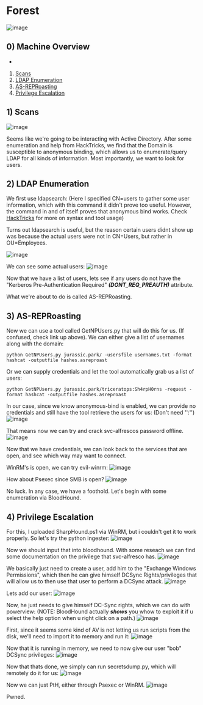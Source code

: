 # Forest
![image](https://github.com/partyh4t/Cyber-Notes/assets/114421293/b5f78c88-9502-468b-87ee-63a6895921f8)


## 0) Machine Overview
- 


1. [Scans](#1-scans)
2. [LDAP Enumeration](#2-ldap-enumeration)
3. [AS-REPRoasting](#3-as-reproasting)
4. [Privilege Escalation](#4-privilege-escalation)

## 1) Scans

![image](https://github.com/partyh4t/Cyber-Notes/assets/114421293/d2c3fec9-46e2-47a4-a390-8206f8f15406)

Seems like we're going to be interacting with Active Directory. After some enumeration and help from HackTricks, we find that the Domain is susceptible to anonymous binding, which allows us to enumerate/query LDAP for all kinds of information. Most importantly, we want to look for users.

## 2) LDAP Enumeration
We first use ldapsearch: (Here I specified CN=users to gather some user information, which with this command it didn't prove too useful. However, the command in and of itself proves that anonymous bind works. Check [HackTricks](https://book.hacktricks.xyz/network-services-pentesting/pentesting-ldap#windapsearch) for more on syntax and tool usage)

Turns out ldapsearch is useful, but the reason certain users didnt show up was because the actual users were not in CN=Users, but rather in OU=Employees.

![image](https://github.com/partyh4t/Cyber-Notes/assets/114421293/30e331fd-8e4a-48bf-94a1-053ad8c549a1)

We can see some actual users:
![image](https://github.com/partyh4t/Cyber-Notes/assets/114421293/6fe0f74c-27e8-432b-a37c-2049b98c150e)

Now that we have a list of users, lets see if any users do not have the "Kerberos Pre-Authentication Required" ***(DONT_REQ_PREAUTH)*** attribute. 

What we're about to do is called AS-REPRoasting.


## 3) AS-REPRoasting

Now we can use a tool called GetNPUsers.py that will do this for us. (If confused, check link up above). 
We can either give a list of usernames along with the domain:
```
python GetNPUsers.py jurassic.park/ -usersfile usernames.txt -format hashcat -outputfile hashes.asreproast
```

Or we can supply credentials and let the tool automatically grab us a list of users:
```
python GetNPUsers.py jurassic.park/triceratops:Sh4rpH0rns -request -format hashcat -outputfile hashes.asreproast
```

In our case, since we know anonymous-bind is enabled, we can provide no credentials and still have the tool retrieve the users for us: (Don't need '':'')
![image](https://github.com/partyh4t/Cyber-Notes/assets/114421293/c440b8ef-b48c-4b56-9e0f-c15d6f9f3508)

That means now we can try and crack svc-alfrescos password offline.
![image](https://github.com/partyh4t/Cyber-Notes/assets/114421293/467c0264-c86e-4b36-bbd2-a71c9f2b2f6d)

Now that we have credentials, we can look back to the services that are open, and see which way may want to connect.

WinRM's is open, we can try evil-winrm:
![image](https://github.com/partyh4t/Cyber-Notes/assets/114421293/cf34fe7c-e148-4019-b7fd-69235928e8ef)

How about Psexec since SMB is open? 
![image](https://github.com/partyh4t/Cyber-Notes/assets/114421293/997d6eb6-d93c-4633-9187-efc28b389796)

No luck. In any case, we have a foothold. Let's begin with some enumeration via BloodHound. 


## 4) Privilege Escalation

For this, I uploaded SharpHound.ps1 via WinRM, but i couldn't get it to work properly. So let's try the python ingester:
![image](https://github.com/partyh4t/Cyber-Notes/assets/114421293/cd4f70d1-9c76-4757-a1d1-8cdcdbb63b68)

Now we should input that into bloodhound. With some reseach we can find some documentation on the privilege that svc-alfresco has.
![image](https://github.com/partyh4t/Cyber-Notes/assets/114421293/782628fe-86db-41a8-93c3-887ee876ab07)

We basically just need to create a user, add him to the "Exchange Windows Permissions", which then he can give himself DCSync Rights/privileges that will allow us to then use that user to perform a DCSync attack.
![image](https://github.com/partyh4t/Cyber-Notes/assets/114421293/3bac2a69-e7a5-4982-9096-cbe4e910f3eb)

Lets add our user:
![image](https://github.com/partyh4t/Cyber-Notes/assets/114421293/bf0f7610-90d2-4dfb-82fa-5c6245f27836)

Now, he just needs to give himself DC-Sync rights, which we can do with powerview:
(NOTE: BloodHound actually ***shows*** you whow to exploit it if u select the help option when u right click on a path.)
![image](https://github.com/partyh4t/Cyber-Notes/assets/114421293/571e1675-2ddc-4f76-ac4b-13e2bb74e337)

First, since it seems some kind of AV is not letting us run scripts from the disk, we'll need to import it to memory and run it:
![image](https://github.com/partyh4t/Cyber-Notes/assets/114421293/1adc2335-cdd0-4c24-824d-25750c1c0374)

Now that it is running in memory, we need to now give our user "bob" DCSync privileges:
![image](https://github.com/partyh4t/Cyber-Notes/assets/114421293/be50c0c2-6188-434a-95a3-b5f9ee675293)

Now that thats done, we simply can run secretsdump.py, which will remotely do it for us:
![image](https://github.com/partyh4t/Cyber-Notes/assets/114421293/8eeaf7c1-e478-4d71-99db-71412e9d3a88)

Now we can just PtH, either through Psexec or WinRM.
![image](https://github.com/partyh4t/Cyber-Notes/assets/114421293/f1090b2b-4b6e-4abb-888a-047b23ef3e92)

Pwned.






















